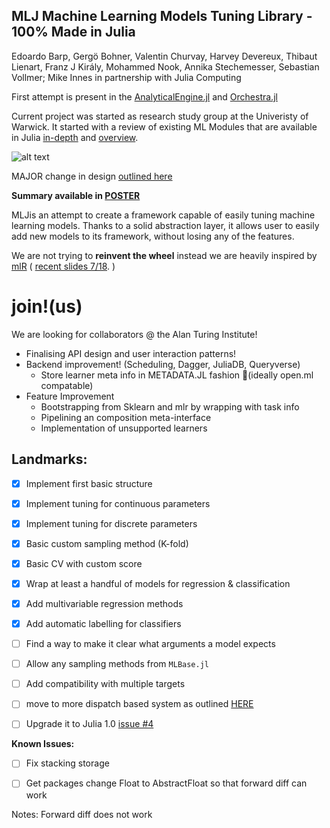 ## MLJ Machine Learning Models Tuning Library - 100% Made in Julia

Edoardo Barp, Gergö Bohner, Valentin Churvay, Harvey Devereux, Thibaut Lienart, Franz J Király, Mohammed Nook, Annika Stechemesser, Sebastian Vollmer; Mike Innes in partnership with Julia Computing

First attempt is present in the [AnalyticalEngine.jl](https://github.com/tlienart/AnalyticalEngine.jl) and [Orchestra.jl](https://github.com/svs14/Orchestra.jl)


Current project was started as research study group at the Univeristy of Warwick. It started with a review of existing ML Modules that are available in Julia [in-depth](https://github.com/dominusmi/Julia-Machine-Learning-Review/tree/master/Educational) and [overview](https://github.com/dominusmi/Julia-Machine-Learning-Review/tree/master/Package%20Review).

![alt text](../master/material/packages.jpg)

MAJOR change in design [outlined here](https://nbviewer.jupyter.org/github/gbohner/Julia-Machine-Learning-Review/blob/f3482badf1f275e2a98bf7e338d406d399609f37/MLR/TuningDispatch_framework.ipynb)

**Summary available in [POSTER](../master/material/MLJ-JuliaCon2018-poster.pdf)**

MLJis an attempt to create a framework capable of easily tuning machine learning models.
Thanks to a solid abstraction layer, it allows user to easily add new models to its framework,
without losing any of the features.

We are not trying to __reinvent the wheel__ instead we are heavily inspired by [mlR](https://mlr-org.github.io/) ( [recent slides 7/18](https://github.com/mlr-org/mlr-outreach). )


# join!(us)
We are looking for collaborators @ the Alan Turing Institute! 
 * Finalising API design and user interaction patterns! 
 * Backend improvement! (Scheduling, Dagger, JuliaDB, Queryverse)
   * Store learner meta info in METADATA.JL fashion  (ideally open.ml compatable)
 * Feature Improvement 
   * Bootstrapping from Sklearn and mlr by wrapping with task info
   * Pipelining an composition meta-interface
   * Implementation of unsupported learners




## Landmarks:

- [x] Implement first basic structure
- [x] Implement tuning for continuous parameters
- [x] Implement tuning for discrete parameters
- [x] Basic custom sampling method (K-fold)
- [x] Basic CV with custom score
- [x] Wrap at least a handful of models for regression & classification
- [x] Add multivariable regression methods
- [x] Add automatic labelling for classifiers
- [ ] Find a way to make it clear what arguments a model expects
- [ ] Allow any sampling methods from `MLBase.jl`
- [ ] Add compatibility with multiple targets
- [ ] move to more dispatch based system as outlined [HERE](https://nbviewer.jupyter.org/github/gbohner/Julia-Machine-Learning-Review/blob/f3482badf1f275e2a98bf7e338d406d399609f37/MLR/TuningDispatch_framework.ipynb)
- [ ] Upgrade it to Julia 1.0 [issue #4](https://github.com/alan-turing-institute/mlj/issues/4)


**Known Issues:**
- [ ] Fix stacking storage
- [ ] Get packages change Float to AbstractFloat so that forward diff can work


Notes: Forward diff does not work
